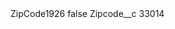 <?xml version="1.0" encoding="UTF-8"?>
<CustomMetadata xmlns="http://soap.sforce.com/2006/04/metadata" xmlns:xsi="http://www.w3.org/2001/XMLSchema-instance" xmlns:xsd="http://www.w3.org/2001/XMLSchema">
    <label>ZipCode1926</label>
    <protected>false</protected>
    <values>
        <field>Zipcode__c</field>
        <value xsi:type="xsd:string">33014</value>
    </values>
</CustomMetadata>
